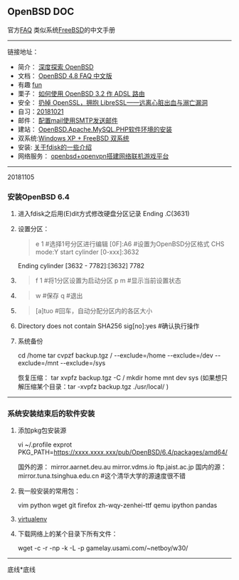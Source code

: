 
## OpenBSD DOC ##


官方[FAQ](https://www.openbsd.org/faq/index.html)
类似系统[FreeBSD](https://www.freebsd.org/doc/zh_CN/books/handbook/index.html)的中文手册

----
链接地址：

* 简介： [深度探索 OpenBSD](https://www.ibm.com/developerworks/cn/aix/library/au-openbsd.html)
* 文档： [OpenBSD 4.8 FAQ 中文版](http://llww.me/index.html)
* 有趣   [fun](http://openbsdjumpstart.org/#/1)
* 栗子： [如何使用 OpenBSD 3.2 作 ADSL 路由](http://www.kuqin.com/article/05bsd/23827.html)
* 安全： [扔掉 OpenSSL，拥抱 LibreSSL——远离心脏出血与溺亡漏洞](https://hltj.me/security/2017/05/26/libressl-instead-openssl.html)
* 自习：[20181021](/docs/knowledge/openbsd.md)
* 邮件： [配置mail使用SMTP发送邮件](https://tlanyan.me/config-mail-use-smtp/)
* 建站： [OpenBSD.Apache.MySQL.PHP软件环境的安装](https://blog.csdn.net/oyzl68/article/details/6910025)
* 双系统:[Windows XP + FreeBSD 双系统](https://wiki.freebsdchina.org/doc/d/dualsystem)
* 安装:  [关于fdisk的一些介绍](http://bbs.chinaunix.net/thread-1122505-1-1.html)
* 网络服务：    [openbsd+openvpn搭建网络联机游戏平台](http://biancheng.dnbcw.net/bsd/258371.html)


______


20181105
### 安装OpenBSD 6.4 ###

1.  进入fdisk之后用(E)dit方式修改硬盘分区记录
    Ending .C(3631)

2.  设置分区：

    >e 1            #选择1号分区进行编辑
    [0F]:A6         #设置为OpenBSD分区格式
    CHS mode:Y
    start cylinder [0-xxx]:3632
    

    Ending cylinder [3632 - 7782]:[3632] 7782


3.  >f 1            #将1分区设置为启动分区
    p m             #显示当前设置状态

4.  >w              #保存
    >q              #退出

5.  >[a]tuo         #回车，自动分配分区内的各区大小

6.  Directory does not contain SHA256 sig[no]:yes       #确认执行操作

7.  系统备份

    cd /home
    tar cvpzf backup.tgz / --exclude=/home --exclude=/dev --exclude=/mnt --exclude=/sys

    恢复压缩： 
    tar xvpfz backup.tgz -C /
    mkdir home mnt dev sys
    (如果想只解压缩某个目录：tar -xvpfz backup.tgz ./usr/local/ )


-----

### 系统安装结束后的软件安装 ###

1.  添加pkg包安装源

    vi ~/.profile
    exprot PKG_PATH=https://xxxx.xxxx.xxx/pub/OpenBSD/6.4/packages/amd64/

    国外的源：
    mirror.aarnet.deu.au
    mirror.vdms.io
    ftp.jaist.ac.jp
    国内的源：
    mirror.tuna.tsinghua.edu.cn     #这个清华大学的源速度很不错

2.  我一般安装的常用包：

    vim
    python 
    wget
    git
    firefox 
    zh-wqy-zenhei-ttf 
    qemu
    ipython
    pandas

3.  [virtualenv](https://www.liaoxuefeng.com/wiki/0014316089557264a6b348958f449949df42a6d3a2e542c000/001432712108300322c61f256c74803b43bfd65c6f8d0d0000)


4.  下载网络上的某个目录下所有文件：

    wget -c -r -np -k -L -p gamelay.usami.com/~netboy/w30/







------
底线*底线
